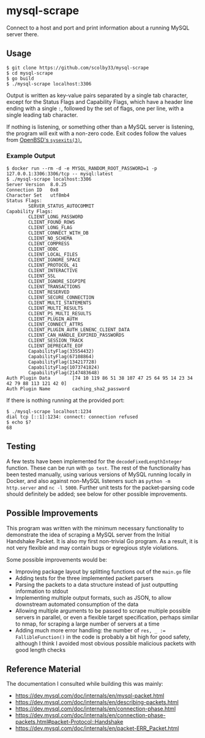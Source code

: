 # mysql-scrape

Connect to a host and port and print information about a running MySQL server
there.

## Usage

```console
$ git clone https://github.com/scolby33/mysql-scrape
$ cd mysql-scrape
$ go build
$ ./mysql-scrape localhost:3306
```

Output is written as key-value pairs separated by a single tab character, except
for the Status Flags and Capability Flags, which have a header line ending with
a single `:`, followed by the set of flags, one per line, with a single leading
tab character.

If nothing is listening, or something other than a MySQL server is listening,
the program will exit with a non-zero code. Exit codes follow the values from
[OpenBSD's `sysexits(3)`.](https://man.openbsd.org/sysexits)

### Example Output

```console
$ docker run --rm -d -e MYSQL_RANDOM_ROOT_PASSWORD=1 -p 127.0.0.1:3306:3306/tcp -- mysql:latest
$ ./mysql-scrape localhost:3306
Server Version  8.0.25
Connection ID   0x8
Character Set   utf8mb4
Status Flags:
        SERVER_STATUS_AUTOCOMMIT
Capability Flags:
        CLIENT_LONG_PASSWORD
        CLIENT_FOUND_ROWS
        CLIENT_LONG_FLAG
        CLIENT_CONNECT_WITH_DB
        CLIENT_NO_SCHEMA
        CLIENT_COMPRESS
        CLIENT_ODBC
        CLIENT_LOCAL_FILES
        CLIENT_IGNORE_SPACE
        CLIENT_PROTOCOL_41
        CLIENT_INTERACTIVE
        CLIENT_SSL
        CLIENT_IGNORE_SIGPIPE
        CLIENT_TRANSACTIONS
        CLIENT_RESERVED
        CLIENT_SECURE_CONNECTION
        CLIENT_MULTI_STATEMENTS
        CLIENT_MULTI_RESULTS
        CLIENT_PS_MULTI_RESULTS
        CLIENT_PLUGIN_AUTH
        CLIENT_CONNECT_ATTRS
        CLIENT_PLUGIN_AUTH_LENENC_CLIENT_DATA
        CLIENT_CAN_HANDLE_EXPIRED_PASSWORDS
        CLIENT_SESSION_TRACK
        CLIENT_DEPRECATE_EOF
        CapabilityFlag(33554432)
        CapabilityFlag(67108864)
        CapabilityFlag(134217728)
        CapabilityFlag(1073741824)
        CapabilityFlag(2147483648)
Auth Plugin Data        [74 10 119 86 51 38 107 47 25 64 95 14 23 34 42 79 88 113 121 42 0]
Auth Plugin Name        caching_sha2_password
```

If there is nothing running at the provided port:

```console
$ ./mysql-scrape localhost:1234
dial tcp [::1]:1234: connect: connection refused
$ echo $?
68
```

## Testing

A few tests have been implemented for the `decodeFixedLengthInteger` function.
These can be run with `go test`. The rest of the functionality has been tested
manually, using various versions of MySQL running locally in Docker, and also
against non-MySQL listeners such as `python -m http.server` and `nc -l 5000`.
Further unit tests for the packet-parsing code should definitely be added; see
below for other possible improvements.

## Possible Improvements

This program was written with the minimum necessary functionality to demonstrate
the idea of scraping a MySQL server from the Initial Handshake Packet. It is
also my first non-trivial Go program. As a result, it is not very flexible and
may contain bugs or egregious style violations.

Some possible improvements would be:

- Improving package layout by splitting functions out of the `main.go` file
- Adding tests for the three implemented packet parsers
- Parsing the packets to a data structure instead of just outputting information
  to stdout
- Implementing multiple output formats, such as JSON, to allow downstream
  automated consumption of the data
- Allowing multiple arguments to be passed to scrape multiple possible servers
  in parallel, or even a flexible target specification, perhaps similar to nmap,
  for scraping a large number of servers at a time
- Adding much more error handling: the number of `res, _ := FallibleFunction()`
  in the code is probably a bit high for good safety, although I think I avoided
  most obvious possible malicious packets with good length checks

## Reference Material

The documentation I consulted while building this was mainly:

- https://dev.mysql.com/doc/internals/en/mysql-packet.html
- https://dev.mysql.com/doc/internals/en/describing-packets.html
- https://dev.mysql.com/doc/internals/en/connection-phase.html
- https://dev.mysql.com/doc/internals/en/connection-phase-packets.html#packet-Protocol::Handshake
- https://dev.mysql.com/doc/internals/en/packet-ERR_Packet.html
